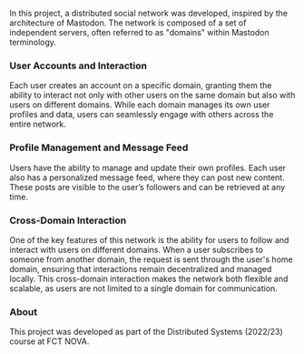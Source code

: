 In this project, a distributed social network was developed, inspired by the architecture of Mastodon. The network is composed of a set of independent servers, often referred to as "domains" within Mastodon terminology.

### User Accounts and Interaction

Each user creates an account on a specific domain, granting them the ability to interact not only with other users on the same domain but also with users on different domains. While each domain manages its own user profiles and data, users can seamlessly engage with others across the entire network.

### Profile Management and Message Feed

Users have the ability to manage and update their own profiles. Each user also has a personalized message feed, where they can post new content. These posts are visible to the user’s followers and can be retrieved at any time.

### Cross-Domain Interaction

One of the key features of this network is the ability for users to follow and interact with users on different domains. When a user subscribes to someone from another domain, the request is sent through the user's home domain, ensuring that interactions remain decentralized and managed locally. This cross-domain interaction makes the network both flexible and scalable, as users are not limited to a single domain for communication.

### About

This project was developed as part of the Distributed Systems (2022/23) course at FCT NOVA.
